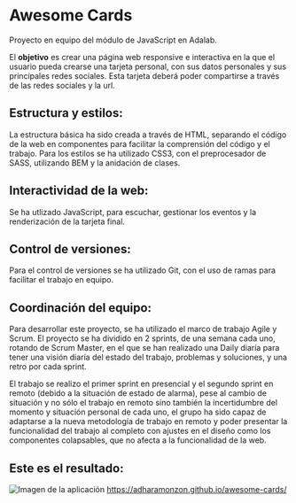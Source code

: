 # Awesome Cards

Proyecto en equipo del módulo de JavaScript en Adalab.

El **objetivo** es crear una página web responsive e interactiva en la que el usuario pueda crearse una tarjeta personal, con sus datos personales y sus principales redes sociales. Esta tarjeta deberá poder compartirse a través de las redes sociales y la url.

## Estructura y estilos:

La estructura básica ha sido creada a través de HTML, separando el código de la web en componentes para facilitar la comprensión del código y el trabajo.
Para los estilos se ha utilizado CSS3, con el preprocesador de SASS, utilizando BEM y la anidación de clases.

## Interactividad de la web:

Se ha utlizado JavaScript, para escuchar, gestionar los eventos y la renderización de la tarjeta final.

## Control de versiones:

Para el control de versiones se ha utilizado Git, con el uso de ramas para facilitar el trabajo en equipo.

## Coordinación del equipo:

Para desarrollar este proyecto, se ha utilizado el marco de trabajo Agile y Scrum. El proyecto se ha dividido en 2 sprints, de una semana cada uno, rotando de Scrum Master, en el que se han realizado una Daily diaría para tener una visión diaría del estado del trabajo, problemas y soluciones, y una retro por cada sprint.

El trabajo se realizo el primer sprint en presencial y el segundo sprint en remoto (debido a la situación de estado de alarma), pese al cambio de situación y no sólo el trabajo en remoto sino también la incertidumbre del momento y situación personal de cada uno, el grupo ha sido capaz de adaptarse a la nueva metodología de trabajo en remoto y poder presentar la funcionalidad del trabajo al completo con ajustes en el diseño como los componentes colapsables, que no afecta a la funcionalidad de la web.

## Este es el resultado:

![Imagen de la aplicación](http://public/assets/images/imagen-app.png)
https://adharamonzon.github.io/awesome-cards/
